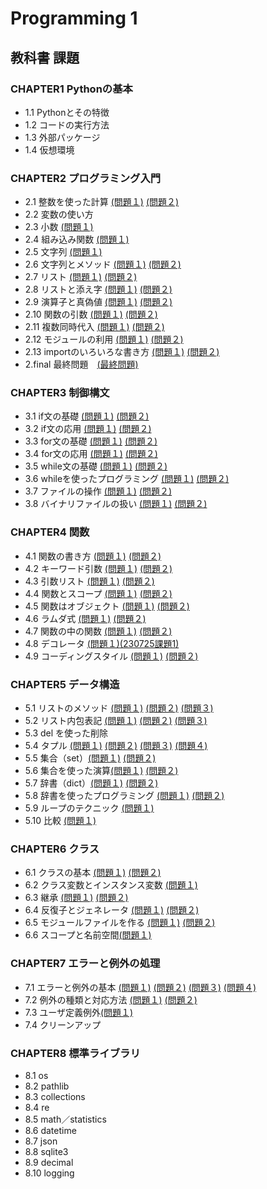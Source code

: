 # Programming 1

## 教科書 課題

### CHAPTER1 Pythonの基本
* 1.1 Pythonとその特徴
* 1.2 コードの実行方法
* 1.3 外部パッケージ
* 1.4 仮想環境

### CHAPTER2 プログラミング入門
* 2.1 整数を使った計算 [(問題１)](CHAPTER02/Q2_1_1.py) [(問題２)](CHAPTER02/Q2_1_2.py) 
* 2.2 変数の使い方
* 2.3 小数 [(問題１)](CHAPTER02/Q2_3_1.py)
* 2.4 組み込み関数 [(問題１)](CHAPTER02/Q2_4_1.py)
* 2.5 文字列 [(問題１)](CHAPTER02/Q2_5_2.py)
* 2.6 文字列とメソッド [(問題１)](CHAPTER02/Q2_6_1.py) [(問題２)](CHAPTER02/Q2_6_2.py)
* 2.7 リスト [(問題１)](CHAPTER02/Q2_7_1.py) [(問題２)](CHAPTER02/Q2_7_2.py)
* 2.8 リストと添え字 [(問題１)](CHAPTER02/Q2_8_1.py) [(問題２)](CHAPTER02/Q2_8_2.py)
* 2.9 演算子と真偽値 [(問題１)](CHAPTER02/Q2_9_1.py) [(問題２)](CHAPTER02/Q2_9_2.py)
* 2.10 関数の引数 [(問題１)](CHAPTER02/Q2_10_1.py) [(問題２)](CHAPTER02/Q2_10_2.py)
* 2.11 複数同時代入 [(問題１)](CHAPTER02/Q2_11_1.py) [(問題２)](CHAPTER02/Q2_11_2.py)
* 2.12 モジュールの利用 [(問題１)](CHAPTER02/Q2_12_1.py) [(問題２)](CHAPTER02/Q2_12_2.py)
* 2.13 importのいろいろな書き方 [(問題１)](CHAPTER02/Q2_13_1.py) [(問題２)](CHAPTER02/Q2_13_2.py)
* 2.final 最終問題　[(最終問題)](CHAPTER02/Q2_final.py)
### CHAPTER3 制御構文
* 3.1 if文の基礎 [(問題１)](CHAPTER03/Q3_1_1.py) [(問題２)](CHAPTER03/Q3_1_2.py)
* 3.2 if文の応用 [(問題１)](CHAPTER03/Q3_2_1.py) [(問題２)](CHAPTER03/Q3_2_2.py)
* 3.3 for文の基礎 [(問題１)](CHAPTER03/Q3_3_1.py) [(問題２)](CHAPTER03/Q3_3_2.py)
* 3.4 for文の応用 [(問題１)](CHAPTER03/Q3_4_1.py) [(問題２)](CHAPTER03/Q3_4_2.py)
* 3.5 while文の基礎 [(問題１)](CHAPTER03/Q3_5_1.py) [(問題２)](CHAPTER03/Q3_5_2.py)
* 3.6 whileを使ったプログラミング [(問題１)](CHAPTER03/Q3_6_1.py) [(問題２)](CHAPTER03/Q3_6_2.py)
* 3.7 ファイルの操作 [(問題１)](CHAPTER03/Q3_7_1.py) [(問題２)](CHAPTER03/Q3_7_2.py)
* 3.8 バイナリファイルの扱い [(問題１)](CHAPTER03/Q3_8_1.py) [(問題２)](CHAPTER03/Q3_8_2.py)
 
### CHAPTER4 関数
* 4.1 関数の書き方 [(問題１)](CHAPTER04/Q4_1_1.py) [(問題２)](CHAPTER04/Q4_1_2.py)
* 4.2 キーワード引数 [(問題１)](CHAPTER04/Q4_2_1.py) [(問題２)](CHAPTER04/Q4_2_2.py)
* 4.3 引数リスト [(問題１)](CHAPTER04/Q4_3_1.py) [(問題２)](CHAPTER04/Q4_3_2.py)
* 4.4 関数とスコープ [(問題１)](CHAPTER04/Q4_4_1.py) [(問題２)](CHAPTER04/Q4_4_2_.py)
* 4.5 関数はオブジェクト [(問題１)](CHAPTER04/Q4_5_1.py) [(問題２)](CHAPTER04/Q4_5_2.py)
* 4.6 ラムダ式 [(問題１)](CHAPTER04/Q4_6_1.py) [(問題２)](CHAPTER04/Q4_6_2.py)
* 4.7 関数の中の関数 [(問題１)](CHAPTER04/Q4_7_1.py) [(問題２)](CHAPTER04/Q4_7_2.py)
* 4.8 デコレータ [(問題１)](CHAPTER04/Q4_8_1.py)[(230725課題1)](CHAPTER04/kuku.py)
* 4.9 コーディングスタイル [(問題１)](CHAPTER04/Q4_9_1.py) [(問題２)](CHAPTER04/Q4_9_2.py)

### CHAPTER5 データ構造
* 5.1 リストのメソッド [(問題１)](CHAPTER05/Q5_1_1.py) [(問題２)](CHAPTER05/Q5_1_2.py) [(問題３)](CHAPTER05/Q5_1_3.py)
* 5.2 リスト内包表記 [(問題１)](CHAPTER05/Q5_2_1.py) [(問題２)](CHAPTER05/Q5_2_2.py) [(問題３)](CHAPTER05/Q5_2_3.py)
* 5.3 del を使った削除
* 5.4 タプル [(問題１)](CHAPTER05/Q5_4_1.py) [(問題２)](CHAPTER05/Q5_4_2.py) [(問題３)](CHAPTER05/Q5_4_3.py) [(問題４)](CHAPTER05/Q5_4_4.py)
* 5.5 集合（set）[(問題１)](CHAPTER05/Q5_5_1.py) [(問題２)](CHAPTER05/Q5_5_2.py)
* 5.6 集合を使った演算[(問題１)](CHAPTER05/Q5_6_1.py) [(問題２)](CHAPTER05/Q5_6_2.py)
* 5.7 辞書（dict）[(問題１)](CHAPTER05/Q5_7_1.py) [(問題２)](CHAPTER05/Q5_7_2.py)
* 5.8 辞書を使ったプログラミング [(問題１)](CHAPTER05/Q5_8_1.py) [(問題２)](CHAPTER05/Q5_8_2.py)
* 5.9 ループのテクニック [(問題１)](CHAPTER05/Q5_9_1.py)
* 5.10 比較 [(問題１)](CHAPTER05/Q5_10_1.py)

### CHAPTER6 クラス
* 6.1 クラスの基本 [(問題１)](CHAPTER06/Q6_1_1.py) [(問題２)](CHAPTER06/Q6_1_2.py)
* 6.2 クラス変数とインスタンス変数 [(問題１)](CHAPTER06/Q6_2_1.py)
* 6.3 継承 [(問題１)](CHAPTER06/Q6_3_1.py) [(問題２)](CHAPTER06/Q6_3_2.py)
* 6.4 反復子とジェネレータ [(問題１)](CHAPTER06/Q6_4_1.py) [(問題２)](CHAPTER06/Q6_4_2.py)
* 6.5 モジュールファイルを作る [(問題１)](CHAPTER/Q6_5_1.py) [(問題２)](CHAPTER06/Q6_5_2.py)
* 6.6 スコープと名前空間[(問題１)](CHAPTER06/Q6_6_1.py)

### CHAPTER7 エラーと例外の処理
* 7.1 エラーと例外の基本 [(問題１)](CHAPTER07/Q7_1_1.py) [(問題２)](CHAPTER07/Q7_1_2.py) [(問題３)](CHAPTER07/Q7_1_3.py) [(問題４)](CHAPTER07/Q7_1_4.py)
* 7.2 例外の種類と対応方法 [(問題１)](CHAPTER07/Q7_2_1.py) [(問題２)](CHAPTER07/Q7_2_2.py)
* 7.3 ユーザ定義例外[(問題１)](CHAPTER07/Q7_1_1.py)
* 7.4 クリーンアップ

### CHAPTER8 標準ライブラリ
* 8.1 os
* 8.2 pathlib
* 8.3 collections
* 8.4 re
* 8.5 math／statistics
* 8.6 datetime
* 8.7 json
* 8.8 sqlite3
* 8.9 decimal
* 8.10 logging
